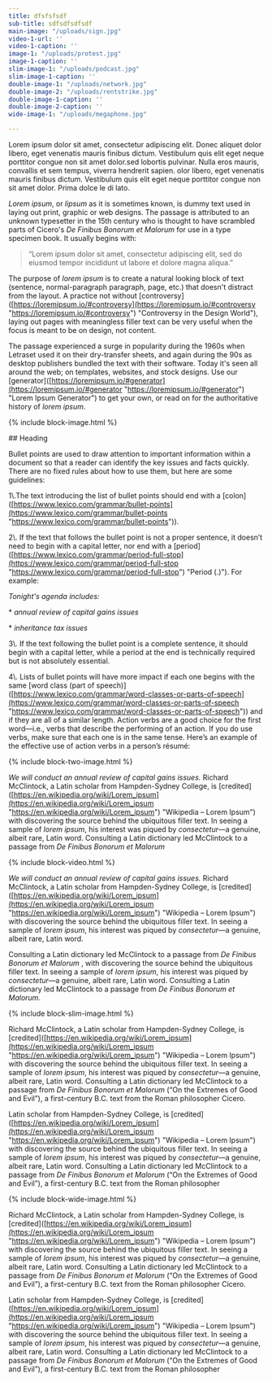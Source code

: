 ```yaml
---
title: dfsfsfsdf
sub-title: sdfsdfsdfsdf
main-image: "/uploads/sign.jpg"
video-1-url: ''
video-1-caption: ''
image-1: "/uploads/protest.jpg"
image-1-caption: ''
slim-image-1: "/uploads/podcast.jpg"
slim-image-1-caption: ''
double-image-1: "/uploads/network.jpg"
double-image-2: "/uploads/rentstrike.jpg"
double-image-1-caption: ''
double-image-2-caption: ''
wide-image-1: "/uploads/megaphone.jpg"

---
```

<div id="intro-paragraph" class="paragraph col-md-8 offset-md-2" markdown=1>

Lorem ipsum dolor sit amet, consectetur adipiscing elit. Donec aliquet dolor libero, eget venenatis mauris finibus dictum. Vestibulum quis elit eget neque porttitor congue non sit amet dolor.sed lobortis pulvinar. Nulla eros mauris, convallis et sem tempus, viverra hendrerit sapien. olor libero, eget venenatis mauris finibus dictum. Vestibulum quis elit eget neque porttitor congue non sit amet dolor. Prima dolce le di lato.

</div>

<div class="normal-paragraph paragraph col-md-8 offset-md-2" markdown=1>

_Lorem ipsum_, or _lipsum_ as it is sometimes known, is dummy text used in laying out print, graphic or web designs. The passage is attributed to an unknown typesetter in the 15th century who is thought to have scrambled parts of Cicero's _De Finibus Bonorum et Malorum_ for use in a type specimen book. It usually begins with:

> “Lorem ipsum dolor sit amet, consectetur adipiscing elit, sed do eiusmod tempor incididunt ut labore et dolore magna aliqua.”

The purpose of _lorem ipsum_ is to create a natural looking block of text (sentence, normal-paragraph paragraph, page, etc.) that doesn't distract from the layout. A practice not without \[controversy\]([https://loremipsum.io/#controversy](https://loremipsum.io/#controversy "https://loremipsum.io/#controversy") "Controversy in the Design World"), laying out pages with meaningless filler text can be very useful when the focus is meant to be on design, not content.

The passage experienced a surge in popularity during the 1960s when Letraset used it on their dry-transfer sheets, and again during the 90s as desktop publishers bundled the text with their software. Today it's seen all around the web; on templates, websites, and stock designs. Use our \[generator\]([https://loremipsum.io/#generator](https://loremipsum.io/#generator "https://loremipsum.io/#generator") "Lorem Ipsum Generator") to get your own, or read on for the authoritative history of _lorem ipsum_.

</div>

{% include block-image.html %}

<div class="normal-paragraph paragraph col-md-8 offset-md-2" markdown=1 >

\## Heading

Bullet points are used to draw attention to important information within a document so that a reader can identify the key issues and facts quickly. There are no fixed rules about how to use them, but here are some guidelines:

1\\.The text introducing the list of bullet points should end with a \[colon\]([https://www.lexico.com/grammar/bullet-points](https://www.lexico.com/grammar/bullet-points "https://www.lexico.com/grammar/bullet-points")).

2\\. If the text that follows the bullet point is not a proper sentence, it doesn’t need to begin with a capital letter, nor end with a \[period\]([https://www.lexico.com/grammar/period-full-stop](https://www.lexico.com/grammar/period-full-stop "https://www.lexico.com/grammar/period-full-stop") "Period (.)"). For example:

_Tonight's agenda includes:_

\* _annual review of capital gains issues_

\*  _inheritance tax issues_

3\\. If the text following the bullet point is a complete sentence, it should begin with a capital letter, while a period at the end is technically required but is not absolutely essential.

4\\. Lists of bullet points will have more impact if each one begins with the same \[word class (part of speech)\]([https://www.lexico.com/grammar/word-classes-or-parts-of-speech](https://www.lexico.com/grammar/word-classes-or-parts-of-speech "https://www.lexico.com/grammar/word-classes-or-parts-of-speech")) and if they are all of a similar length. Action verbs are a good choice for the first word—i.e., verbs that describe the performing of an action. If you do use verbs, make sure that each one is in the same tense. Here’s an example of the effective use of action verbs in a person’s résumé:

</div>

{% include block-two-image.html %}

<div class="normal-paragraph paragraph col-md-8 offset-md-2" markdown=1>

_We will conduct an annual review of capital gains issues._ Richard McClintock, a Latin scholar from Hampden-Sydney College, is \[credited\]([https://en.wikipedia.org/wiki/Lorem_ipsum](https://en.wikipedia.org/wiki/Lorem_ipsum "https://en.wikipedia.org/wiki/Lorem_ipsum") "Wikipedia – Lorem Ipsum") with discovering the source behind the ubiquitous filler text. In seeing a sample of _lorem ipsum_, his interest was piqued by _consectetur_—a genuine, albeit rare, Latin word. Consulting a Latin dictionary led McClintock to a passage from _De Finibus Bonorum et Malorum_

</div>

{% include block-video.html %}

<div class="normal-paragraph paragraph col-md-8 offset-md-2" markdown=1>

_We will conduct an annual review of capital gains issues._ Richard McClintock, a Latin scholar from Hampden-Sydney College, is \[credited\]([https://en.wikipedia.org/wiki/Lorem_ipsum](https://en.wikipedia.org/wiki/Lorem_ipsum "https://en.wikipedia.org/wiki/Lorem_ipsum") "Wikipedia – Lorem Ipsum") with discovering the source behind the ubiquitous filler text. In seeing a sample of _lorem ipsum_, his interest was piqued by _consectetur_—a genuine, albeit rare, Latin word.

Consulting a Latin dictionary led McClintock to a passage from _De Finibus Bonorum et Malorum_ , with discovering the source behind the ubiquitous filler text. In seeing a sample of _lorem ipsum_, his interest was piqued by _consectetur_—a genuine, albeit rare, Latin word. Consulting a Latin dictionary led McClintock to a passage from _De Finibus Bonorum et Malorum_.

</div>

{% include block-slim-image.html %}

<div class="normal-paragraph paragraph col-md-8 offset-md-2" markdown=1>

Richard McClintock, a Latin scholar from Hampden-Sydney College, is \[credited\]([https://en.wikipedia.org/wiki/Lorem_ipsum](https://en.wikipedia.org/wiki/Lorem_ipsum "https://en.wikipedia.org/wiki/Lorem_ipsum") "Wikipedia – Lorem Ipsum") with discovering the source behind the ubiquitous filler text. In seeing a sample of _lorem ipsum_, his interest was piqued by _consectetur_—a genuine, albeit rare, Latin word. Consulting a Latin dictionary led McClintock to a passage from _De Finibus Bonorum et Malorum_ (“On the Extremes of Good and Evil”), a first-century B.C. text from the Roman philosopher Cicero.

Latin scholar from Hampden-Sydney College, is \[credited\]([https://en.wikipedia.org/wiki/Lorem_ipsum](https://en.wikipedia.org/wiki/Lorem_ipsum "https://en.wikipedia.org/wiki/Lorem_ipsum") "Wikipedia – Lorem Ipsum") with discovering the source behind the ubiquitous filler text. In seeing a sample of _lorem ipsum_, his interest was piqued by _consectetur_—a genuine, albeit rare, Latin word. Consulting a Latin dictionary led McClintock to a passage from _De Finibus Bonorum et Malorum_ (“On the Extremes of Good and Evil”), a first-century B.C. text from the Roman philosopher

</div>

{% include block-wide-image.html %}

<div class="normal-paragraph paragraph col-md-8 offset-md-2" markdown=1>

Richard McClintock, a Latin scholar from Hampden-Sydney College, is \[credited\]([https://en.wikipedia.org/wiki/Lorem_ipsum](https://en.wikipedia.org/wiki/Lorem_ipsum "https://en.wikipedia.org/wiki/Lorem_ipsum") "Wikipedia – Lorem Ipsum") with discovering the source behind the ubiquitous filler text. In seeing a sample of _lorem ipsum_, his interest was piqued by _consectetur_—a genuine, albeit rare, Latin word. Consulting a Latin dictionary led McClintock to a passage from _De Finibus Bonorum et Malorum_ (“On the Extremes of Good and Evil”), a first-century B.C. text from the Roman philosopher Cicero.

Latin scholar from Hampden-Sydney College, is \[credited\]([https://en.wikipedia.org/wiki/Lorem_ipsum](https://en.wikipedia.org/wiki/Lorem_ipsum "https://en.wikipedia.org/wiki/Lorem_ipsum") "Wikipedia – Lorem Ipsum") with discovering the source behind the ubiquitous filler text. In seeing a sample of _lorem ipsum_, his interest was piqued by _consectetur_—a genuine, albeit rare, Latin word. Consulting a Latin dictionary led McClintock to a passage from _De Finibus Bonorum et Malorum_ (“On the Extremes of Good and Evil”), a first-century B.C. text from the Roman philosopher

</div>